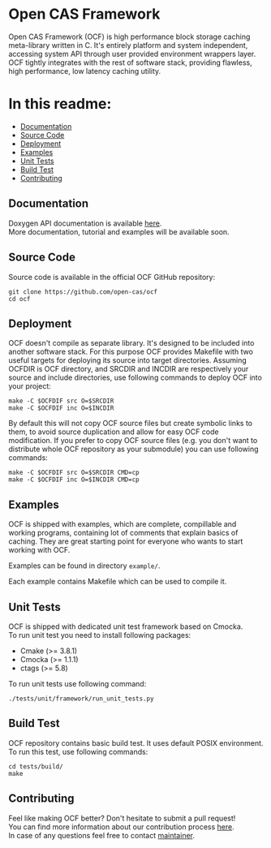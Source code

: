 # Open CAS Framework

Open CAS Framework (OCF) is high performance block storage caching meta-library
written in C. It's entirely platform and system independent, accessing system API
through user provided environment wrappers layer. OCF tightly integrates with the
rest of software stack, providing flawless, high performance, low latency caching
utility.

# In this readme:

* [Documentation](#documentation)
* [Source Code](#source)
* [Deployment](#deployment)
* [Examples](#examples)
* [Unit Tests](#unit_tests)
* [Build Test](#build_test)
* [Contributing](#contributing)

<a id="documentation"></a>
## Documentation

Doxygen API documentation is available [here](http://open-cas.github.io/doxygen/ocf).  
More documentation, tutorial and examples will be available soon.

<a id="source"></a>
## Source Code

Source code is available in the official OCF GitHub repository:

~~~{.sh}
git clone https://github.com/open-cas/ocf
cd ocf
~~~

<a id="deployment"></a>
## Deployment

OCF doesn't compile as separate library. It's designed to be included into another
software stack. For this purpose OCF provides Makefile with two useful targets for
deploying its source into target directories. Assuming OCFDIR is OCF directory, and
SRCDIR and INCDIR are respectively your source and include directories, use following
commands to deploy OCF into your project:

~~~{.sh}
make -C $OCFDIF src O=$SRCDIR
make -C $OCFDIF inc O=$INCDIR
~~~

By default this will not copy OCF source files but create symbolic links to them,
to avoid source duplication and allow for easy OCF code modification. If you prefer
to copy OCF source files (e.g. you don't want to distribute whole OCF repository
as your submodule) you can use following commands:

~~~{.sh}
make -C $OCFDIF src O=$SRCDIR CMD=cp
make -C $OCFDIF inc O=$INCDIR CMD=cp
~~~

<a id="examples"></a>
## Examples

OCF is shipped with examples, which are complete, compillable and working
programs, containing lot of comments that explain basics of caching. They
are great starting point for everyone who wants to start working with OCF.

Examples can be found in directory `example/`.

Each example contains Makefile which can be used to compile it.

<a id="unit_tests"></a>
## Unit Tests

OCF is shipped with dedicated unit test framework based on Cmocka.  
To run unit test you need to install following packages:
- Cmake (>= 3.8.1)
- Cmocka (>= 1.1.1)
- ctags (>= 5.8)

To run unit tests use following command:

~~~{.sh}
./tests/unit/framework/run_unit_tests.py
~~~

<a id="build_test"></a>
## Build Test

OCF repository contains basic build test. It uses default POSIX environment.
To run this test, use following commands:

~~~{.sh}
cd tests/build/
make
~~~

<a id="contributing"></a>
## Contributing

Feel like making OCF better? Don't hesitate to submit a pull request!  
You can find more information about our contribution process
[here](https://open-cas.github.io/contributing.html).  
In case of any questions feel free to contact [maintainer](mailto:robert.baldyga@intel.com).
